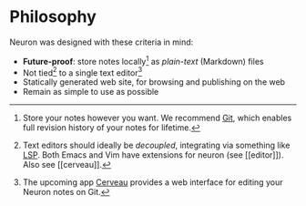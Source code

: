 # Philosophy

Neuron was designed with these criteria in mind:

* **Future-proof**: store notes locally[^plain] as *plain-text* (Markdown) files
* Not tied[^editor] to a single text editor[^cerveau] 
* Statically generated web site, for browsing and publishing on the web
* Remain as simple to use as possible

[^plain]: Store your notes however you want. We recommend [Git](https://guides.github.com/introduction/git-handbook/), which enables full revision history of your notes for lifetime.
[^editor]: Text editors should ideally be *decoupled*, integrating via something like [LSP](https://github.com/srid/neuron/issues/213). Both Emacs and Vim have extensions for neuron (see [[editor]]). Also see [[cerveau]].
[^cerveau]: The upcoming app [Cerveau](http://www.cerveau.app/) provides a web interface for editing your Neuron notes on Git.
